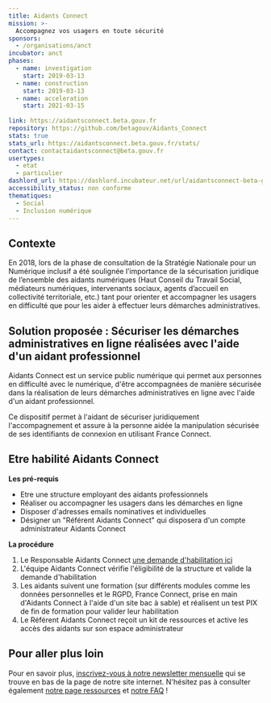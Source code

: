 ```yaml
---
title: Aidants Connect
mission: >-
  Accompagnez vos usagers en toute sécurité
sponsors:
  - /organisations/anct
incubator: anct
phases:
  - name: investigation
    start: 2019-03-13
  - name: construction
    start: 2019-03-13
  - name: acceleration
    start: 2021-03-15
 
link: https://aidantsconnect.beta.gouv.fr
repository: https://github.com/betagouv/Aidants_Connect
stats: true
stats_url: https://aidantsconnect.beta.gouv.fr/stats/
contact: contactaidantsconnect@beta.gouv.fr
usertypes:
  - etat
  - particulier
dashlord_url: https://dashlord.incubateur.net/url/aidantsconnect-beta-gouv-fr/
accessibility_status: non conforme
thematiques:
  - Social
  - Inclusion numérique
---
```

## Contexte

En 2018, lors de la phase de consultation de la Stratégie Nationale pour un Numérique inclusif a été soulignée l’importance de la sécurisation juridique de l’ensemble des aidants numériques (Haut Conseil du Travail Social, médiateurs numériques, intervenants sociaux, agents d’accueil en collectivité territoriale, etc.) tant pour orienter et accompagner les usagers en difficulté que pour les aider à effectuer leurs démarches administratives.

## Solution proposée : Sécuriser les démarches administratives en ligne réalisées avec l'aide d'un aidant professionnel

Aidants Connect est un service public numérique qui permet aux personnes en difficulté avec le numérique, d'être accompagnées de manière sécurisée dans la réalisation de leurs démarches administratives en ligne avec l'aide d'un aidant professionnel.

Ce dispositif permet à l'aidant de sécuriser juridiquement l'accompagnement et assure à la personne aidée la manipulation sécurisée de ses identifiants de connexion en utilisant France Connect. 

## Etre habilité Aidants Connect

**Les pré-requis**
- Etre une structure employant des aidants professionnels
- Réaliser ou accompagner les usagers dans les démarches en ligne
- Disposer d'adresses emails nominatives et individuelles 
- Désigner un "Référent Aidants Connect" qui disposera d'un compte administrateur Aidants Connect

**La procédure**
1. Le Responsable Aidants Connect <a href="https://aidantsconnect.beta.gouv.fr/habilitation/demandeur/">une demande d'habilitation ici</a>
2. L'équipe Aidants Connect vérifie l'éligibilité de la structure et valide la demande d'habilitation
3. Les aidants suivent une formation (sur différents modules comme les données personnelles et le RGPD, France Connect, prise en main d'Aidants Connect à l'aide d'un site bac à sable) et réalisent un test PIX de fin de formation pour valider leur habilitation
4. Le Référent Aidants Connect reçoit un kit de ressources et active les accès des aidants sur son espace administrateur 

## Pour aller plus loin

Pour en savoir plus, [inscrivez-vous à notre newsletter mensuelle](https://aidantsconnect.beta.gouv.fr/) qui se trouve en bas de la page de notre site internet.
N'hésitez pas à consulter également [notre page ressources](https://aidantsconnect.beta.gouv.fr/ressources/) et [notre FAQ](https://aidantsconnect.beta.gouv.fr/faq/) !